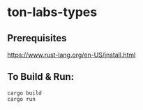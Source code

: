 # ton-labs-types

## Prerequisites

https://www.rust-lang.org/en-US/install.html

## To Build & Run:

```
cargo build
cargo run
```

